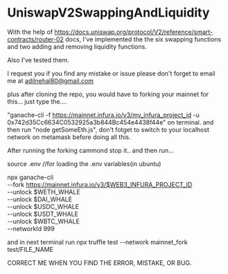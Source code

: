 # UniswapV2SwappingAndLiquidity
With the help of https://docs.uniswap.org/protocol/V2/reference/smart-contracts/router-02 docs, I've implemented the the six swapping functions and two adding
and removing liquidity functions. 

Also I've tested them. 

I request you if you find any mistake or issue please don't forget to email me at adilnehal80@gmail.com

plus after cloning the repo, you would have to forking your mainnet for this... just type the....

"ganache-cli -f https://mainnet.infura.io/v3/my_infura_project_id -u 0x742d35Cc6634C0532925a3b844Bc454e4438f44e" on terminal.
and then run "node getSomeEth.js", don't fotget to switch to your localhost network on metamask before doing all this. 

After running the forking cammond stop it.. and then run...

source .env //for loading the .env variables(in ubuntu)

 npx ganache-cli \
 --fork https://mainnet.infura.io/v3/$WEB3_INFURA_PROJECT_ID \
 --unlock $WETH_WHALE \
 --unlock $DAI_WHALE \
 --unlock $USDC_WHALE \
 --unlock $USDT_WHALE \
 --unlock $WBTC_WHALE \
 --networkId 999
 
 and in next terminal run 
 npx truffle test --network mainnet_fork test/FILE_NAME
 
 CORRECT ME WHEN YOU FIND THE ERROR, MISTAKE, OR BUG.
